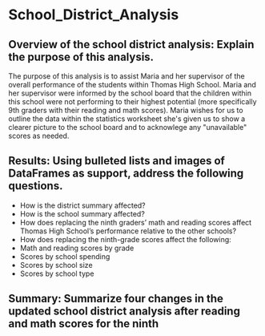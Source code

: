 # School_District_Analysis

## Overview of the school district analysis: Explain the purpose of this analysis.

The purpose of this analysis is to assist Maria and her supervisor of the overall performance of the students within Thomas High School. Maria and her supervisor were informed by the school board that the children within this school were not performing to their highest potential (more specifically 9th graders with their reading and math scores). Maria wishes for us to outline the data within the statistics worksheet she's given us to show a clearer picture to the school board and to acknowlege any "unavailable" scores as needed.

## Results: Using bulleted lists and images of DataFrames as support, address the following questions.

- How is the district summary affected?
- How is the school summary affected?
- How does replacing the ninth graders’ math and reading scores affect Thomas High School’s performance relative to the other schools?
- How does replacing the ninth-grade scores affect the following:
- Math and reading scores by grade
- Scores by school spending
- Scores by school size
- Scores by school type


## Summary: Summarize four changes in the updated school district analysis after reading and math scores for the ninth



